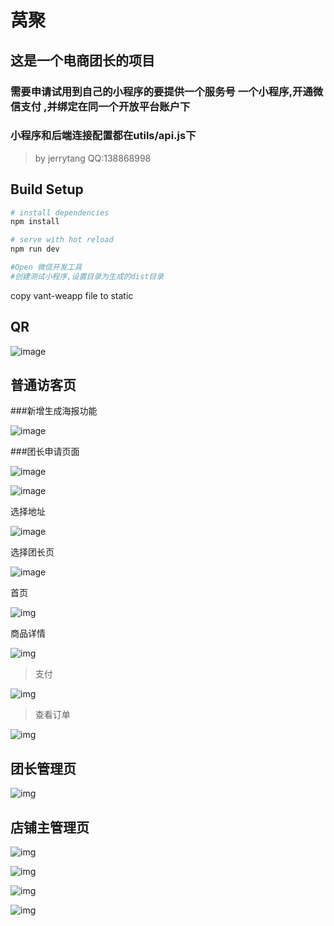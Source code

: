 # 莴聚

## 这是一个电商团长的项目

### 需要申请试用到自己的小程序的要提供一个服务号 一个小程序,开通微信支付 ,并绑定在同一个开放平台账户下
### 小程序和后端连接配置都在utils/api.js下

> by jerrytang QQ:138868998

## Build Setup

```bash
# install dependencies
npm install

# serve with hot reload
npm run dev

#Open 微信开发工具
#创建测试小程序,设置目录为生成的dist目录
```

copy vant-weapp file to static 
## QR

![image](png/gh_9d7d09e4df06_258.jpg)


## 普通访客页

###新增生成海报功能

![image](png/13.png)

###团长申请页面

![image](png/14.png)


![image](png/1.png)

选择地址

![image](png/2.png)

选择团长页

![image](png/3.png)

首页

![img](png/4.png)

商品详情

![img](png/5.png)

> 支付

![img](png/6.png)

> 查看订单

![img](png/7.png)



## 团长管理页

![img](png/8.png)



## 店铺主管理页

![img](png/9.png)


![img](png/10.png)


![img](png/11.png)


![img](png/12.png)
